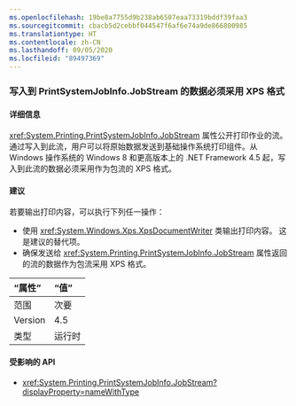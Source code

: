 ```yaml
---
ms.openlocfilehash: 19be8a7755d9b238ab6507eaa73319bddf39faa3
ms.sourcegitcommit: cbacb5d2cebbf044547f6af6e74a9de866800985
ms.translationtype: HT
ms.contentlocale: zh-CN
ms.lasthandoff: 09/05/2020
ms.locfileid: "89497369"
---
```

### <a name="data-written-to-printsystemjobinfojobstream-must-be-in-xps-format"></a>写入到 PrintSystemJobInfo.JobStream 的数据必须采用 XPS 格式

#### <a name="details"></a>详细信息

<xref:System.Printing.PrintSystemJobInfo.JobStream> 属性公开打印作业的流。 通过写入到此流，用户可以将原始数据发送到基础操作系统打印组件。从 Windows 操作系统的 Windows 8 和更高版本上的 .NET Framework 4.5 起，写入到此流的数据必须采用作为包流的 XPS 格式。

#### <a name="suggestion"></a>建议

若要输出打印内容，可以执行下列任一操作：<ul><li>使用 <xref:System.Windows.Xps.XpsDocumentWriter> 类输出打印内容。 这是建议的替代项。</li><li>确保发送给 <xref:System.Printing.PrintSystemJobInfo.JobStream> 属性返回的流的数据作为包流采用 XPS 格式。</li></ul>

| “属性”    | “值”       |
|:--------|:------------|
| 范围   |次要|
|Version|4.5|
|类型|运行时|

#### <a name="affected-apis"></a>受影响的 API

- <xref:System.Printing.PrintSystemJobInfo.JobStream?displayProperty=nameWithType>

<!--

#### Affected APIs

- `P:System.Printing.PrintSystemJobInfo.JobStream`

-->
